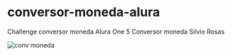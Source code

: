 # conversor-moneda-alura
Challenge conversor moneda Alura One 5
Conversor moneda Silvio Rosas


![conv moneda](https://github.com/silviorosas/conversor-moneda-alura/assets/92127127/76c81c6a-cdff-440f-be1b-13b632b1bb6e)

